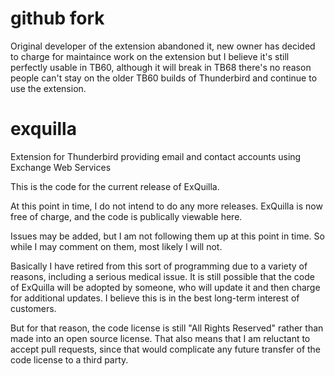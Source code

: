 # github fork
Original developer of the extension abandoned it, new owner has decided to charge for maintaince work on the extension but I believe it's still perfectly usable in TB60, although it will break in TB68 there's no reason people can't stay on the older TB60 builds of Thunderbird and continue to use the extension.

# exquilla
Extension for Thunderbird providing email and contact accounts using Exchange Web Services

This is the code for the current release of ExQuilla.

At this point in time, I do not intend to do any more releases. ExQuilla is now free of charge, and the code
is publically viewable here.

Issues may be added, but I am not following them up at this point in time. So while I may comment on them, most likely I will not.

Basically I have retired from this sort of programming due to a variety of reasons, including a serious medical issue.
It is still possible that the code of ExQuilla will be adopted by someone,
who will update it and then charge for additional updates. I believe this is in the best long-term interest of customers.

But for that reason, the code license is still "All Rights Reserved" rather than made into an open source license. That also means
that I am reluctant to accept pull requests, since that would complicate any future transfer of the code license to a third party.
